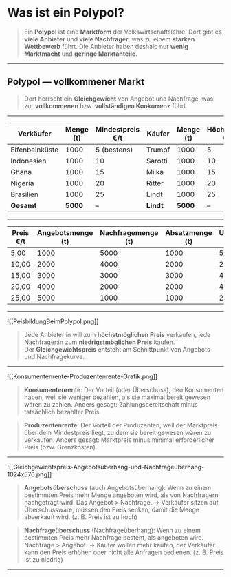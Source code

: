 
# Was ist ein Polypol?

>Ein **Polypol** ist eine **Marktform** der Volkswirtschaftslehre. Dort gibt es **viele Anbieter** und **viele Nachfrager**, was zu einem **starken Wettbewerb** führt. Die Anbieter haben deshalb nur **wenig Marktmacht** und **geringe Marktanteile**.

---
## Polypol — vollkommener Markt

>Dort herrscht ein **Gleichgewicht** von Angebot und Nachfrage, was zur **vollkommenen** bzw. **vollständigen Konkurrenz** führt.

---

| Verkäufer      | Menge (t) | Mindestpreis €/t | Käufer    | Menge (t) | Höchstpreis €/t |
| -------------- | --------- | ---------------- | --------- | --------- | --------------- |
| Elfenbeinküste | 1000      | 5 (bestens)      | Trumpf    | 1000      | 5               |
| Indonesien     | 1000      | 10               | Sarotti   | 1000      | 10              |
| Ghana          | 1000      | 15               | Milka     | 1000      | 15              |
| Nigeria        | 1000      | 20               | Ritter    | 1000      | 20              |
| Brasilien      | 1000      | 25               | Lindt     | 1000      | 25              |
| **Gesamt**     | **5000**  | –                | **Lindt** | **5000**  | –               |

---

| Preis €/t | Angebotsmenge (t) | Nachfragemenge (t) | Absatzmenge (t) | Umsatz (€) | Verhältnis A/N |
| --------- | ----------------- | ------------------ | --------------- | ---------- | -------------- |
| 5,00      | 1000              | 5000               | 1000            | 5.000      | A < N          |
| 10,00     | 2000              | 4000               | 2000            | 20.000     | A < N          |
| 15,00     | 3000              | 3000               | 3000            | 45.000     | A = N ✅        |
| 20,00     | 4000              | 2000               | 2000            | 40.000     | A > N          |
| 25,00     | 5000              | 1000               | 1000            | 25.000     | A > N          |

---

![[PeisbildungBeimPolypol.png]]

>Jede Anbieter:in will zum **höchstmöglichen Preis** verkaufen, jede Nachfrager:in zum **niedrigstmöglichen Preis** kaufen.  
>Der **Gleichgewichtspreis** entsteht am Schnittpunkt von Angebots- und Nachfragekurve.

---

![[Konsumentenrente-Produzentenrente-Grafik.png]]

>**Konsumentenrente**: Der Vorteil (oder Überschuss), den Konsumenten haben, weil sie weniger bezahlen, als sie maximal bereit gewesen wären zu zahlen.  Anders gesagt: Zahlungsbereitschaft minus tatsächlich bezahlter Preis.

>**Produzentenrente**: Der Vorteil der Produzenten, weil der Marktpreis über dem Mindestpreis liegt, zu dem sie bereit gewesen wären zu verkaufen.  Anders gesagt: Marktpreis minus minimal erforderlicher Preis (bzw. Grenzkosten).

---

![[Gleichgewichtspreis-Angebotsüberhang-und-Nachfrageüberhang-1024x576.png]]

>**Angebotsüberschuss** (auch Angebotsüberhang): Wenn zu einem bestimmten Preis mehr Menge angeboten wird, als von Nachfragern nachgefragt wird. Das Angebot > Nachfrage.  → Verkäufer sitzen auf Überschussware, müssen den Preis senken, damit die Menge abverkauft wird.  (z. B. Preis ist zu hoch)

>**Nachfrageüberschuss** (Nachfrageüberhang): Wenn zu einem bestimmten Preis mehr Nachfrage besteht, als angeboten wird. Nachfrage > Angebot.  → Käufer wollen mehr kaufen, der Verkäufer kann den Preis erhöhen oder nicht alle Anfragen bedienen.  (z. B. Preis ist zu niedrig)

---


